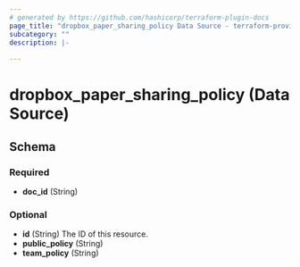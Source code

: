 ```yaml
---
# generated by https://github.com/hashicorp/terraform-plugin-docs
page_title: "dropbox_paper_sharing_policy Data Source - terraform-provider-dropbox"
subcategory: ""
description: |-
  
---
```


# dropbox_paper_sharing_policy (Data Source)





<!-- schema generated by tfplugindocs -->
## Schema

### Required

- **doc_id** (String)

### Optional

- **id** (String) The ID of this resource.
- **public_policy** (String)
- **team_policy** (String)



